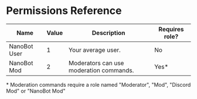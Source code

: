# Permissions Reference

| Name         | Value | Description                             | Requires role? |
| ------------ | ----- | --------------------------------------- | -------------- |
| NanoBot User | 1     | Your average user.                      | No             |
| NanoBot Mod  | 2     | Moderators can use moderation commands. | Yes\*          |

\* Moderation commands require a role named "Moderator", "Mod", "Discord Mod" or "NanoBot Mod"
